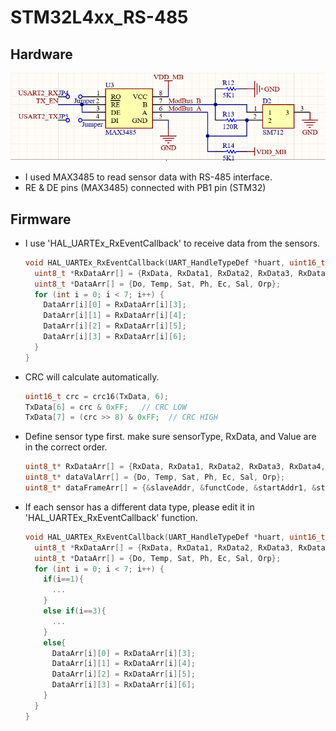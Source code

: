 # STM32L4xx_RS-485

## Hardware
![alt text](https://github.com/ilhamahendra14/STM32L4xx_RS-485/blob/cf5098e12e58c8d958bcb85e11ea980669bab98e/Images/MAX3485_schematic.png?raw=true)
+ I used MAX3485 to read sensor data with RS-485 interface.
+ RE & DE pins (MAX3485) connected with PB1 pin (STM32)

## Firmware
+ I use 'HAL_UARTEx_RxEventCallback' to receive data from the sensors.
  ```C
  void HAL_UARTEx_RxEventCallback(UART_HandleTypeDef *huart, uint16_t Size){
    uint8_t *RxDataArr[] = {RxData, RxData1, RxData2, RxData3, RxData4, RxData5, RxData6};
    uint8_t *DataArr[] = {Do, Temp, Sat, Ph, Ec, Sal, Orp};
    for (int i = 0; i < 7; i++) {
      DataArr[i][0] = RxDataArr[i][3];
      DataArr[i][1] = RxDataArr[i][4];
      DataArr[i][2] = RxDataArr[i][5];
      DataArr[i][3] = RxDataArr[i][6];
    }
  }
  ```  
+ CRC will calculate automatically.
  ```C
  uint16_t crc = crc16(TxData, 6);
  TxData[6] = crc & 0xFF;   // CRC LOW
  TxData[7] = (crc >> 8) & 0xFF;  // CRC HIGH
  ```
+ Define sensor type first. make sure sensorType, RxData, and Value are in the correct order.
  ```C
  uint8_t* RxDataArr[] = {RxData, RxData1, RxData2, RxData3, RxData4, RxData5, RxData6};
  uint8_t* dataValArr[] = {Do, Temp, Sat, Ph, Ec, Sal, Orp};
  uint8_t* dataFrameArr[] = {&slaveAddr, &functCode, &startAddr1, &startAddr2, &dataLen1, &dataLen2};
  ```
+ If each sensor has a different data type, please edit it in 'HAL_UARTEx_RxEventCallback' function.
  ```C
  void HAL_UARTEx_RxEventCallback(UART_HandleTypeDef *huart, uint16_t Size){
    uint8_t *RxDataArr[] = {RxData, RxData1, RxData2, RxData3, RxData4, RxData5, RxData6};
    uint8_t *DataArr[] = {Do, Temp, Sat, Ph, Ec, Sal, Orp};
    for (int i = 0; i < 7; i++) {
      if(i==1){
        ...
      }
      else if(i==3){
        ...
      }
      else{
        DataArr[i][0] = RxDataArr[i][3];
        DataArr[i][1] = RxDataArr[i][4];
        DataArr[i][2] = RxDataArr[i][5];
        DataArr[i][3] = RxDataArr[i][6];
      }
    }
  }
  ```  
